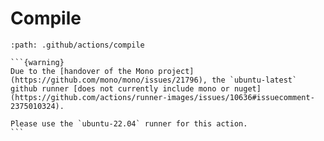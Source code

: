 # Compile

````{gh-actions:action}
:path: .github/actions/compile

```{warning}
Due to the [handover of the Mono project](https://github.com/mono/mono/issues/21796), the `ubuntu-latest` github runner [does not currently include mono or nuget](https://github.com/actions/runner-images/issues/10636#issuecomment-2375010324). 

Please use the `ubuntu-22.04` runner for this action.
```

````